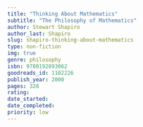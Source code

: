 ```yaml
---
title: "Thinking About Mathematics"
subtitle: "The Philosophy of Mathematics"
author: Stewart Shapiro
author_last: Shapiro
slug: shapiro-thinking-about-mathematics
type: non-fiction
img: true
genre: philosophy
isbn: 9780192893062
goodreads_id: 1102226
publish_year: 2000
pages: 328
rating: 
date_started:
date_completed:
priority: low
---
```

